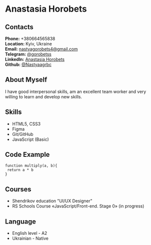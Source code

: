 # **Anastasia Horobets**
## **Contacts**
**Phone:** +380664565838     
**Location:** Kyiv, Ukraine         
**Email:** nastyagorobets4@gmail.com      
**Telegram:** [@gorobetss](https://t.me/gorobetss)  
**LinkedIn:** [Anastasia Horobets](https://www.linkedin.com/in/anastasia-horobets-58b100217/)  
**Github:** [@Nastyaagrbc](https://github.com/Nastyaagrbc)
## **About Myself**
I have good interpersonal skills, am an excellent team worker and very willing to learn and develop new skills.
## **Skills**
* HTML5, CSS3
* Figma
* Git/GitHub
* JavaScript (Basic)
## **Code Example**

```
function multiply(a, b){
 return a * b
}
```
## **Courses**
* Shendrikov education "UI/UX Designer"
* RS Schools Course «JavaScript/Front-end. Stage 0» (in progress)
## **Language**
* English level - A2
* Ukrainian - Native